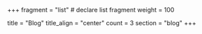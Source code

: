 +++
fragment = "list" # declare list fragment
weight = 100

title = "Blog"
title_align = "center"
count = 3
section = "blog"
+++
